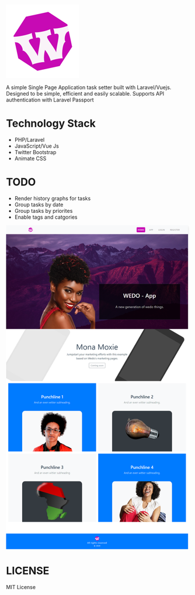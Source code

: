 ![Logo](resources/img/logo.png)

A simple Single Page Application task setter built with Laravel/Vuejs. Designed to be simple, efficient and easily scalable. Supports API authentication with Laravel Passport
 
# Technology Stack

* PHP/Laravel
* JavaScript/Vue Js
* Twitter Bootstrap
* Animate CSS 

# TODO

* Render history graphs for tasks
* Group tasks by date
* Group tasks by priorites
* Enable tags and catgories
 

![Image 1](resources/img/app-snapshot.png) 

# LICENSE 
MIT License

